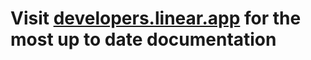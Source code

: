 # Visit [developers.linear.app](https://developers.linear.app/docs/graphql/working-with-the-graphql-api) for the most up to date documentation
